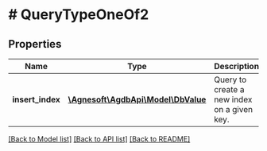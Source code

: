 # # QueryTypeOneOf2

## Properties

Name | Type | Description | Notes
------------ | ------------- | ------------- | -------------
**insert_index** | [**\Agnesoft\AgdbApi\Model\DbValue**](DbValue.md) | Query to create a new index on a given key. |

[[Back to Model list]](../../README.md#models) [[Back to API list]](../../README.md#endpoints) [[Back to README]](../../README.md)
